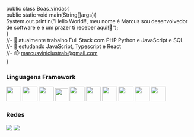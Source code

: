 public class Boas_vindas{<br>
public static void main(String[]args){<br>
    System.out.println("Hello World!!, meu nome é Marcus sou desenvolvedor de software e é um prazer ti receber aqui!👋");
    <br>}
<br>//- 🔭 atualmente trabalho Full Stack com PHP Python e JavaScript e SQL
<br>//- 🌱 estudando JavaScript, Typescript e React
<br>//- 📫 marcusviniciustrab@gmail.com
<br>}
<div>
   <h3>Linguagens Framework</h3>
   <img height="40em" src="https://cdn.jsdelivr.net/gh/devicons/devicon/icons/php/php-original.svg" />
   <img height="40em" src="https://cdn.jsdelivr.net/gh/devicons/devicon/icons/python/python-original-wordmark.svg" />
   <img height="40em" src="https://cdn.jsdelivr.net/gh/devicons/devicon/icons/java/java-original-wordmark.svg" /> 
   <img height="35em"src="https://cdn.jsdelivr.net/gh/devicons/devicon/icons/javascript/javascript-original.svg" />
    <img height="40em"src="https://cdn.jsdelivr.net/gh/devicons/devicon/icons/html5/html5-original-wordmark.svg" />
   <img height="40em" src="https://cdn.jsdelivr.net/gh/devicons/devicon/icons/css3/css3-original-wordmark.svg" />
   <img height="40em" src="https://cdn.jsdelivr.net/gh/devicons/devicon/icons/codeigniter/codeigniter-plain-wordmark.svg" /> 
    <img height="40em" src="https://cdn.jsdelivr.net/gh/devicons/devicon/icons/spring/spring-original.svg" />
    <img height="40em" src="https://cdn.jsdelivr.net/gh/devicons/devicon/icons/react/react-original.svg" />
    <img height="40em" src="https://cdn.jsdelivr.net/gh/devicons/devicon/icons/bootstrap/bootstrap-original.svg" />
   <h3>Redes</h3>
   <a href="https://www.instagram.com/marini01_mvm/" target="_blank"><img src="https://img.shields.io/badge/Instagram-E4405F?style=for-the-badge&logo=instagram&logoColor=white" target="_blank"></a>
    <a href="https://www.linkedin.com/in/marcus-vinicius-a57971283/" target="_blank"><img src="https://img.shields.io/badge/LinkedIn-0077B5?style=for-the-badge&logo=linkedin&logoColor=white"></a> 
</div> 
 
